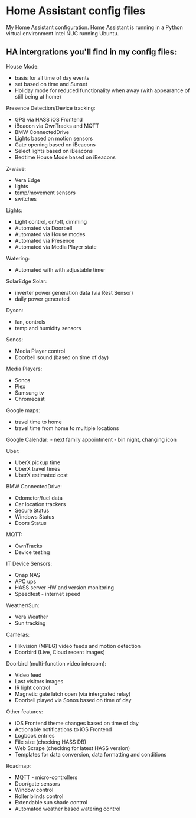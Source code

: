 # Home Assistant config files

My Home Assistant configuration. Home Assistant is running in a Python virtual environment Intel NUC running Ubuntu.

## HA intergrations you'll find in my config files:

House Mode:
  - basis for all time of day events
  - set based on time and Sunset
  - Holiday mode for reduced functionality when away (with appearance of still being at home)

Presence Detection/Device tracking:
  - GPS via HASS iOS Frontend
  - iBeacon via OwnTracks and MQTT
  - BMW ConnectedDrive
  - Lights based on motion sensors
  - Gate opening based on iBeacons
  - Select lights based on iBeacons
  - Bedtime House Mode based on iBeacons

Z-wave:
  - Vera Edge
  - lights
  - temp/movement sensors
  - switches

Lights:
  - Light control, on/off, dimming
  - Automated via Doorbell
  - Automated via House modes
  - Automated via Presence
  - Automated via Media Player state

Watering:
  -  Automated with with adjustable timer

SolarEdge Solar:
  - inverter power generation data (via Rest Sensor)
  - daily power generated

Dyson:
  - fan, controls
  - temp and humidity sensors

Sonos:
  - Media Player control
  - Doorbell sound (based on time of day)

Media Players:
  - Sonos
  - Plex
  - Samsung tv
  - Chromecast

Google maps:
   - travel time to home
   - travel time from home to multiple locations

Google Calendar:
    - next family appointment
    - bin night, changing icon

Uber:
  - UberX pickup time
  - UberX travel times
  - UberX estimated cost

BMW ConnectedDrive:
  - Odometer/fuel data
  - Car location trackers
  - Secure Status
  - Windows Status
  - Doors Status

MQTT:
  - OwnTracks
  - Device testing

IT Device Sensors:
  - Qnap NAS
  - APC ups
  - HASS server HW and version monitoring
  - Speedtest - internet speed


Weather/Sun:
  - Vera Weather
  - Sun tracking

Cameras:
  - Hikvision (MPEG) video feeds and motion detection
  - Doorbird (Live, Cloud recent images)

Doorbird (multi-function video intercom):
  - Video feed
  - Last visitors images
  - IR light control
  - Magnetic gate latch open (via intergrated relay)
  - Doorbell played via Sonos based on time of day

Other features:
  - iOS Frontend theme changes based on time of day
  - Actionable notifications to iOS Frontend
  - Logbook entries
  - File size (checking HASS DB)
  - Web Scrape (checking for latest HASS version)
  - Templates for data conversion, data formatting and conditions

Roadmap:
  - MQTT - micro-controllers
  - Door/gate sensors
  - Window control
  - Roller blinds control
  - Extendable sun shade control
  - Automated weather based watering control
